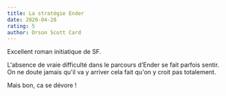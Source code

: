 ```yaml
---
title: La stratégie Ender
date: 2020-04-28
rating: 5
author: Orson Scott Card
---
```


Excellent roman initiatique de SF. 

L'absence de vraie difficulté dans le parcours d’Ender se fait parfois sentir. On ne doute jamais qu'il va y arriver cela fait qu'on y croit pas totalement. 

Mais bon, ca se dévore !
